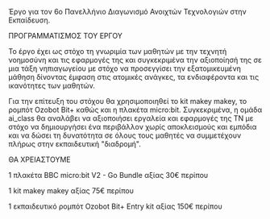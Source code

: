 Έργο για τον 6ο Πανελλήνιο Διαγωνισμό Ανοιχτών Τεχνολογιών στην Εκπαίδευση.


ΠΡΟΓΡΑΜΜΑΤΙΣΜΟΣ ΤΟΥ ΕΡΓΟΥ

Το έργο έχει ως στόχο τη γνωριμία των μαθητών με την τεχνητή νοημοσύνη και τις εφαρμογές της και συγκεκριμένα την αξιοποίησή της σε μια τάξη νηπιαγωγείου με στόχο να προσεγγίσει την εξατομικευμένη μάθηση δίνοντας έμφαση στις ατομικές ανάγκες, τα ενδιαφέροντα και τις ικανότητες των μαθητών.

Για την επίτευξη του στόχου θα χρησιμοποιηθεί το kit makey makey, το ρομπότ Ozobot Bit+ καθώς και η πλακέτα micro:bit.
Συγκεκριμένα, η ομάδα ai_class θα αναλάβει να αξιοποιήσει εργαλεία και εφαρμογές της ΤΝ με στόχο να δημιουργήσει ένα περιβάλλον χωρίς αποκλεισμούς και εμπόδια και να δώσει τη δυνατότητα σε όλους τους μαθητές να συμμετέχουν πλήρως στην εκπαιδευτική "διαδρομή". 

ΘΑ ΧΡΕΙΑΣΤΟΥΜΕ

1 πλακέτα BBC micro:bit V2 - Go Bundle αξίας 30€ περίπου

1 kit makey makey αξίας 75€ περίπου

1 εκπαιδευτικό ρομπότ Ozobot Bit+ Entry kit αξίας 150€ περίπου


